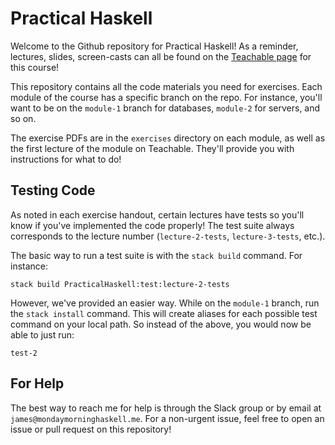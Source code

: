 # Practical Haskell

Welcome to the Github repository for Practical Haskell! As a reminder, lectures, slides, screen-casts can all be found on the [Teachable page](https://academy.mondaymorninghaskell.com/p/practical-haskell) for this course!

This repository contains all the code materials you need for exercises. Each module of the course has a specific branch on the repo. For instance, you'll want to be on the `module-1` branch for databases, `module-2` for servers, and so on.

The exercise PDFs are in the `exercises` directory on each module, as well as the first lecture of the module on Teachable. They'll provide you with instructions for what to do!

## Testing Code

As noted in each exercise handout, certain lectures have tests so you'll know if you've implemented the code properly! The test suite always corresponds to the lecture number (`lecture-2-tests`, `lecture-3-tests`, etc.).

The basic way to run a test suite is with the `stack build` command. For instance:

```
stack build PracticalHaskell:test:lecture-2-tests
```

However, we've provided an easier way. While on the `module-1` branch, run the `stack install` command. This will create aliases for each possible test command on your local path. So instead of the above, you would now be able to just run:

```
test-2
```

## For Help

The best way to reach me for help is through the Slack group or by email at `james@mondaymorninghaskell.me`. For a non-urgent issue, feel free to open an issue or pull request on this repository!
